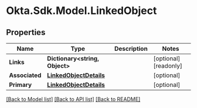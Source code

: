 # Okta.Sdk.Model.LinkedObject

## Properties

Name | Type | Description | Notes
------------ | ------------- | ------------- | -------------
**Links** | **Dictionary&lt;string, Object&gt;** |  | [optional] [readonly] 
**Associated** | [**LinkedObjectDetails**](LinkedObjectDetails.md) |  | [optional] 
**Primary** | [**LinkedObjectDetails**](LinkedObjectDetails.md) |  | [optional] 

[[Back to Model list]](../README.md#documentation-for-models) [[Back to API list]](../README.md#documentation-for-api-endpoints) [[Back to README]](../README.md)

